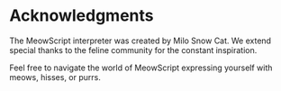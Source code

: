 # Acknowledgments

The MeowScript interpreter was created by Milo Snow Cat. We extend special thanks to the feline community for the constant inspiration.

Feel free to navigate the world of MeowScript expressing yourself with meows, hisses, or purrs.
